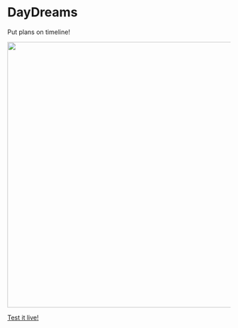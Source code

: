 # DayDreams
Put plans on timeline!

<p align="center">
    <img src="https://i.ibb.co/rb8JCNG/daydreams-v01.png" width="600"/>
</p>

[Test it live!](http://noooway.github.io/daydreams)
